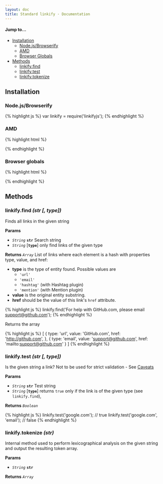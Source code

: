 ```yaml
---
layout: doc
title: Standard linkify · Documentation
---
```


#### Jump to…

* [Installation](#installation)
  * [Node.js/Browserify](#nodejsbrowserify)
  * [AMD](#amd)
  * [Browser Globals](#browser-globals)
* [Methods](#methods)
  * [linkify.find](#linkifyfind-str--type)
  * [linkify.test](#linkifytest-str--type)
  * [linkify.tokenize](#linkifytokenize-str)

## Installation

### Node.js/Browserify

{% highlight js %}
var linkify = require('linkifyjs');
{% endhighlight %}

### AMD

{% highlight html %}
<script src="linkify.amd.js"></script>
<script>
  require(['linkify'], function (linkify) {
    // …
  });
</script>
{% endhighlight %}

### Browser globals
{% highlight html %}
<script src="linkify.js"></script>
{% endhighlight %}

## Methods

### linkify.find _(str [, type])_

Finds all links in the given string

**Params**

* _`String`_ **`str`** Search string
* _`String`_ [**`type`**] only find links of the given type

**Returns** _`Array`_ List of links where each element is a hash with properties type, value, and href:

* **type** is the type of entity found. Possible values are
  - `'url'`
  - `'email'`
  - `'hashtag'` (with Hashtag plugin)
  - `'mention'` (with Mention plugin)
* **value** is the original entity substring.
* **href** should be the value of this link's `href` attribute.

{% highlight js %}
linkify.find('For help with GitHub.com, please email support@github.com');
{% endhighlight %}

Returns the array

{% highlight js %}
[
  {
    type: 'url',
    value: 'GitHub.com',
    href: 'http://github.com',
  },
  {
    type: 'email',
    value: 'support@github.com',
    href: 'mailto:support@github.com'
  }
]
{% endhighlight %}

### linkify.test _(str [, type])_

Is the given string a link? Not to be used for strict validation - See [Caveats](caveats.html)

**Params**

* _`String`_ **`str`** Test string
* _`String`_ [**`type`**] returns `true` only if the link is of the given type (see `linkify.find`),

**Returns** _`Boolean`_

{% highlight js %}
linkify.test('google.com'); // true
linkify.test('google.com', 'email'); // false
{% endhighlight %}

### linkify.tokenize _(str)_

Internal method used to perform lexicographical analysis on the given string and output the resulting token array.

**Params**

* _`String`_ **`str`**

**Returns** _`Array`_
